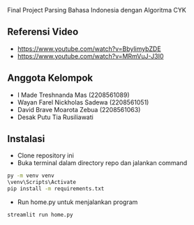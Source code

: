 Final Project Parsing Bahasa Indonesia dengan Algoritma CYK

## Referensi Video
- https://www.youtube.com/watch?v=BbylimybZDE
- https://www.youtube.com/watch?v=MRmVuJ-J3I0

## Anggota Kelompok
- I Made Treshnanda Mas (2208561089)
- Wayan Farel Nickholas Sadewa (2208561051)
- David Brave Moarota Zebua (2208561063)
- Desak Putu Tia Rusiliawati

## Instalasi
- Clone repository ini
- Buka terminal dalam directory repo dan jalankan command
```bash
py -m venv venv
\venv\Scripts\Activate
pip install -m requirements.txt
```
- Run home.py untuk menjalankan program
```bash
streamlit run home.py
```


